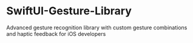 # SwiftUI-Gesture-Library
Advanced gesture recognition library with custom gesture combinations and haptic feedback for iOS developers
